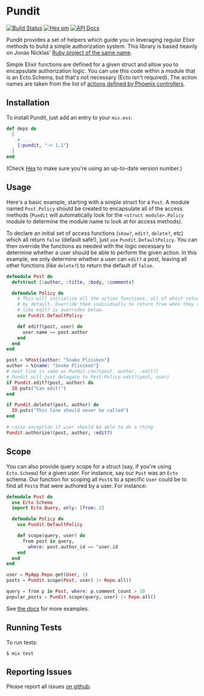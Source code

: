 # Pundit
[![Build Status](https://github.com/bmuller/pundit-elixir/actions/workflows/ci.yml/badge.svg)](https://github.com/bmuller/pundit-elixir/actions/workflows/ci.yml)
[![Hex pm](http://img.shields.io/hexpm/v/pundit.svg?style=flat)](https://hex.pm/packages/pundit)
[![API Docs](https://img.shields.io/badge/api-docs-lightgreen.svg?style=flat)](https://hexdocs.pm/pundit/)

Pundit provides a set of helpers which guide you in leveraging regular Elixir methods to
build a simple authorization system.  This library is based heavily on Jonas Nicklas' [Ruby project of the same name](https://github.com/varvet/pundit).

Simple Elixir functions are defined for a given struct and allow you to encapsulate authorization logic.  You can use
this code within a module that is an Ecto.Schema, but that's not necessary (Ecto isn't required).  The action names are taken from the list
of [actions defined by Phoenix controllers](https://hexdocs.pm/phoenix/controllers.html#actions).

## Installation

To install Pundit, just add an entry to your `mix.exs`:

``` elixir
def deps do
  [
    # ...
    {:pundit, "~> 1.1"}
  ]
end
```

(Check [Hex](https://hex.pm/packages/pundit) to make sure you're using an up-to-date version number.)

## Usage
Here's a basic example, starting with a simple struct for a `Post`.  A module named `Post.Policy` should be created to
encapsulate all of the access methods (`Pundit` will automatically look for the `<struct module>.Policy` module
to determine the module name to look at for access methods).

To declare an initial set of access functions (`show?`, `edit?`, `delete?`, etc)
which all return `false` (default safe!), just `use` `Pundit.DefaultPolicy`.  You can then override the functions as needed
with the logic necessary to determine whether a user should be able to perform the given action.  In this example, we only
determine whether a user can `edit?` a post, leaving all other functions (like `delete?`) to return the default of `false`.

```elixir
defmodule Post do
  defstruct [:author, :title, :body, :comments]

  defmodule Policy do
    # This will initialize all the action functions, all of which return false
    # by default. Override them individually to return true when they should,
    # like edit? is overriden below.
    use Pundit.DefaultPolicy

    def edit?(post, user) do
      user.name == post.author
    end
  end
end

post = %Post{author: "Snake Plissken"}
author = %{name: "Snake Plissken"}
# next line is same as Pundit.can?(post, author, :edit?)
# Pundit will just delegate to Post.Policy.edit?(post, user)
if Pundit.edit?(post, author) do
  IO.puts("Can edit!")
end

if Pundit.delete?(post, author) do
  IO.puts("This line should never be called")
end

# raise exception if user should be able to do a thing
Pundit.authorize!(post, author, :edit?)
```

## Scope
You can also provide query scope for a struct (say, if you're using `Ecto.Schema`) for a given user.  For instance,
say our `Post` was an `Ecto` schema.  Our function for scoping all `Post`s to a specific `User` could be to find all
`Post`s that were authored by a user.  For instance:

```elixir
defmodule Post do
  use Ecto.Schema
  import Ecto.Query, only: [from: 2]

  defmodule Policy do
    use Pundit.DefaultPolicy

    def scope(query, user) do
      from post in query,
        where: post.author_id == ^user.id
    end
  end
end

user = MyApp.Repo.get(User, 1)
posts = Pundit.scope(Post, user) |> Repo.all()

query = from p in Post, where: p.comment_count > 10
popular_posts = Pundit.scope(query, user) |> Repo.all()
```

See [the docs](https://hexdocs.pm/pundit) for more examples.

## Running Tests

To run tests:

```shell
$ mix test
```

## Reporting Issues

Please report all issues [on github](https://github.com/bmuller/pundit-elixir/issues).
